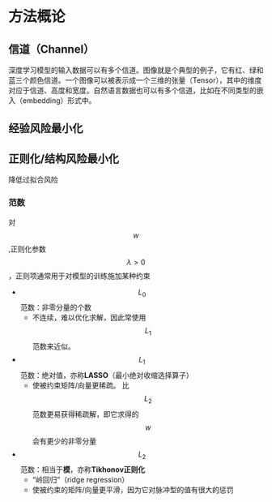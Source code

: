 # 方法概论

## 信道（Channel）

深度学习模型的输入数据可以有多个信道。图像就是个典型的例子，它有红、绿和蓝三个颜色信道。一个图像可以被表示成一个三维的张量（Tensor），其中的维度对应于信道、高度和宽度。自然语言数据也可以有多个信道，比如在不同类型的嵌入（embedding）形式中。

## 经验风险最小化
## 正则化/结构风险最小化
降低过拟合风险
### 范数
对$$w$$,正则化参数$$\lambda>0$$，正则项通常用于对模型的训练施加某种约束
- $$L_0$$范数：非零分量的个数
  - 不连续，难以优化求解，因此常使用$$L_1$$范数来近似。
- $$L_1$$范数：绝对值，亦称**LASSO**（最小绝对收缩选择算子）
  - 使被约束矩阵/向量更稀疏。 比$$L_2$$范数更易获得稀疏解，即它求得的$$w$$会有更少的非零分量
- $$L_2$$范数：相当于**模**，亦称**Tikhonov正则化**
  - “岭回归”（ridge regression）
  - 使被约束的矩阵/向量更平滑，因为它对脉冲型的值有很大的惩罚 

